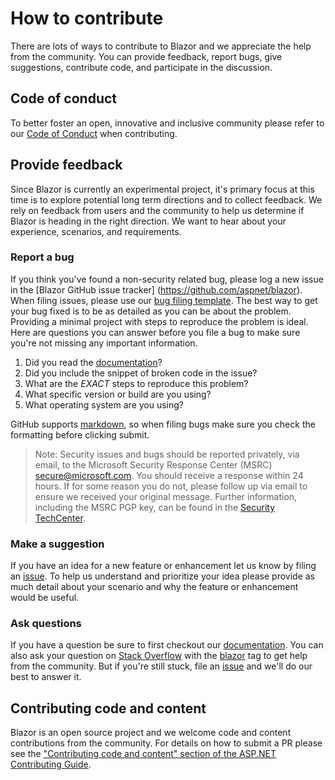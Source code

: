 # How to contribute

There are lots of ways to contribute to Blazor and we appreciate the help from the community. You can provide feedback, report bugs, give suggestions, contribute code, and participate in the discussion.

## Code of conduct

To better foster an open, innovative and inclusive community please refer to our [Code of Conduct](https://github.com/aspnet/Blazor/blob/dev/CODE_OF_CONDUCT.md) when contributing.

## Provide feedback

Since Blazor is currently an experimental project, it's primary focus at this time is to explore potential long term directions and to collect feedback. We rely on feedback from users and the community to help us determine if Blazor is heading in the right direction. We want to hear about your experience, scenarios, and requirements.

### Report a bug

If you think you've found a non-security related bug, please log a new issue in the [Blazor GitHub issue tracker] (https://github.com/aspnet/blazor). When filing issues, please use our [bug filing template](https://github.com/aspnet/Home/wiki/Functional-bug-template).
The best way to get your bug fixed is to be as detailed as you can be about the problem.
Providing a minimal project with steps to reproduce the problem is ideal.
Here are questions you can answer before you file a bug to make sure you're not missing any important information.

1. Did you read the [documentation](https://github.com/aspnet/blazor/wiki)?
2. Did you include the snippet of broken code in the issue?
3. What are the *EXACT* steps to reproduce this problem?
4. What specific version or build are you using?
5. What operating system are you using?

GitHub supports [markdown](https://help.github.com/articles/github-flavored-markdown/), so when filing bugs make sure you check the formatting before clicking submit.

> Note: Security issues and bugs should be reported privately, via email, to the Microsoft Security Response Center (MSRC)  secure@microsoft.com. You should receive a response within 24 hours. If for some reason you do not, please follow up via email to ensure we received your original message. Further information, including the MSRC PGP key, can be found in the [Security TechCenter](https://technet.microsoft.com/en-us/security/ff852094.aspx).

### Make a suggestion

If you have an idea for a new feature or enhancement let us know by filing an [issue](https://github.com/aspnet/blazor/issues). To help us understand and prioritize your idea please provide as much detail about your scenario and why the feature or enhancement would be useful.

### Ask questions

If you have a question be sure to first checkout our [documentation](https://github.com/aspnet/blazor/wiki). You can also ask your question on [Stack Overflow](https://stackoverflow.com/) with the [blazor](https://stackoverflow.com/questions/tagged/blazor) tag to get help from the community. But if you're still stuck, file an [issue](https://github.com/aspnet/blazor/issues) and we'll do our best to answer it.

## Contributing code and content

Blazor is an open source project and we welcome code and content contributions from the community. For details on how to submit a PR please see the ["Contributing code and content" section of the ASP.NET Contributing Guide](https://github.com/aspnet/Home/blob/dev/CONTRIBUTING.md#contributing-code-and-content).
